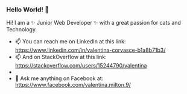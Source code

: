 ### Hello World! 👋

Hi! I am a ✨ Junior Web Developer ✨ with a great passion for cats and Technology.


- 📫 You can reach me on LinkedIn at this link: https://www.linkedin.com/in/valentina-corvasce-b1a8b71b3/
- 📫 And on StackOverflow at this link: https://stackoverflow.com/users/15244790/valentina
-  
- 💬 Ask me anything on Facebook at: https://www.facebook.com/valentina.milton.9/


